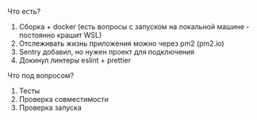 Что есть?
1) Сборка + docker (есть вопросы с запуском на локальной машине - постоянно крашит WSL)
2) Отслеживать жизнь приложения можно через pm2 (pm2.io)
3) Sentry добавил, но нужен проект для подключения 
4) Докинул линтеры eslint + prettier

Что под вопросом?
1) Тесты
2) Проверка совместимости
3) Проверка запуска 